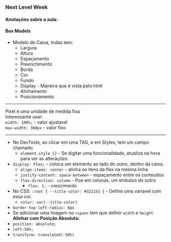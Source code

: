 ### Next Level Week
#### Anotações sobre a aula:

#### Box Models
* Modelo de Caixa, todas tem:
   * Largura
   * Altura
   * Espaçamento
   * Preenchimento
   * Borda
   * Cor
   * Fundo
   * Display - Maneira que é vista pelo html
   * Alinhamento
   * Posicionamento
---
Pixel é uma unidade de medida fixa <br>
Interessante usar: <br>
`width: 100%;` - valor ajustavel<br>
`max-width: 360px` - valor fixo

---

* No DevTools, ao clicar em uma TAG, e em Styles, tem um campo chamado: 
   * `element.style {}` - Se digitar uma funcionalidade, atualiza na hora para ver as alterações.
* `display: Flex;` - coloca um elemento ao lado do outro, dentro da caixa.
   * `align-items: center` - alinha os itens da flex na mesma linha 
   * `justify-content: space-between` - espaçamento entre os conteudos
   * `flex-direction: column` - Poe em colunas, um embaixo do outro
      * `flex: 1;` - crescimento
* No CSS: `:root { --title-color: #322153 }` - Define uma variavel com essa cor.
   * `color: var(--title-color)`
* `border-top-left-radius: 8px`
* Se adicionar uma imagem no `<span>` tem que definir `width` e `height` 
**Alinhar com Posição Absoluta:** <br>
* `position: absolute;` 
* `left:50%;`
* `transform: translateX(-50%)`
